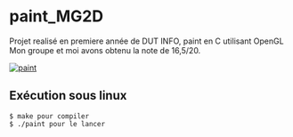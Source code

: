 # paint_MG2D
Projet realisé en premiere année de DUT INFO, paint en C utilisant OpenGL 
Mon groupe et moi avons obtenu la note de 16,5/20.

<a href="https://ibb.co/gSMymFn"><img src="https://i.ibb.co/JvRnmFh/paint.png" alt="paint" border="0"></a>

## Exécution sous linux

```
$ make pour compiler
$ ./paint pour le lancer
```